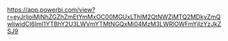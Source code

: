 https://app.powerbi.com/view?r=eyJrIjoiMjNhZGZhZmEtYmMxOC00MGUxLThlM2QtNWZjMTQ2MDkyZmQwIiwidCI6ImI1YTBhY2U3LWVmYTMtNGQxMi04MzM3LWRlOWFmYjIzYzJkZSJ9
